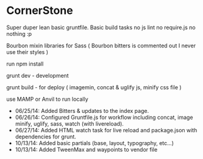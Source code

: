 CornerStone
==========

Super duper lean basic gruntfile.  Basic build tasks no js lint no require.js no nothing :p

Bourbon mixin libraries for Sass ( Bourbon bitters is commented out I never use their styles )

run npm install

grunt dev - development

grunt build - for deploy ( imagemin, concat & uglify js, minify css file )

use MAMP or Anvil to run locally


* 06/25/14: Added Bitters & updates to the index page.
* 06/26/14: Configured Gruntfile.js for workflow including concat, image minify, uglify, sass, watch (with livereload).
* 06/27/14: Added HTML watch task for live reload and package.json with dependencies for grunt.
* 10/13/14: Added basic partials (base, layout, typography, etc...)
* 10/13/14: Added TweenMax and waypoints to vendor file

